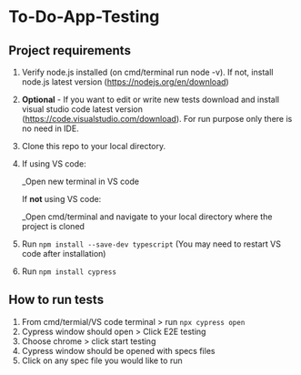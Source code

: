 # To-Do-App-Testing
## Project requirements
1. Verify node.js installed (on cmd/terminal run node -v). If not, install node.js latest version (https://nodejs.org/en/download)
2. **Optional** - If you want to edit or write new tests download and install visual studio code latest version (https://code.visualstudio.com/download). For run purpose only there is no need in IDE.
3. Clone this repo to your local directory.
4. If using VS code:
   
   _Open new terminal in VS code
   
   If **not** using VS code:
   
   _Open cmd/terminal and navigate to your local directory where the project is cloned
6. Run ```npm install --save-dev typescript``` (You may need to restart VS code after installation)
7. Run ```npm install cypress```

## How to run tests
1. From cmd/termial/VS code terminal > run ```npx cypress open```
2. Cypress window should open > Click E2E testing
3. Choose chrome > click start testing
4. Cypress window should be opened with specs files
5. Click on any spec file you would like to run
